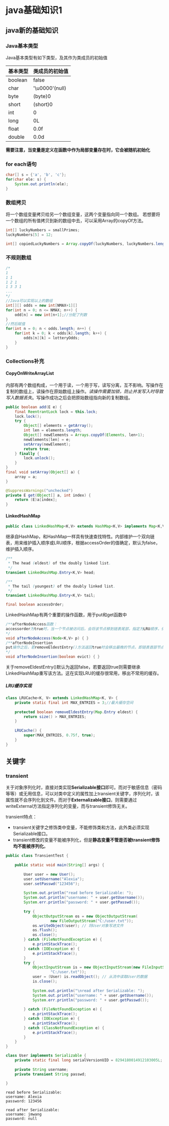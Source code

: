# java基础知识1

## java新的基础知识
### Java基本类型

Java基本类型有如下类型，及其作为类成员的初始值

| 基本类型 | 类成员的初始值 |
| -------- | -------------- |
| boolean  | false          |
| char     | '\u0000'(null) |
| byte     | (byte)0        |
| short    | (short)0       |
| int      | 0              |
| long     | 0L             |
| float    | 0.0f           |
| double   | 0.0d           |

**需要注意，当变量是定义在函数中作为局部变量存在时，它会被随机初始化**

### for each语句

```java
char[] s = {'a', 'b', 'c'};
for(char ele: s) {
    System.out.println(ele);
}
```

### 数组拷贝
将一个数组变量拷贝给另一个数组变量，这两个变量指向同一个数组。
若想要将一个数组的所有值拷贝到新的数组中去，可以采用Array的copyOf方法。
```java
int[] luckyNumbers = smallPrimes;
luckyNumbers[5] = 12;

int[] copiedLuckyNumbers = Array.copyOf(luckyNumbers, luckyNumbers.length);
```

### 不规则数组
```java
/*
1
1 1
1 2 1
1 3 3 1
...
*/
//Java可以实现以上的数组
int[][] odds = new int[NMAX+1][]
for(int n = 0; n <= NMAX; n++) {
    odd[n] = new int[n+1];//分配了列数
}
//然后赋值
for(int n = 0; n < odds.length; n++) {
    for(int k = 0; k < odds[k].length; k++) {
        odds[n][k] = lotteryOdds;
    }
}
```

### Collections补充

#### CopyOnWriteArrayList

内部有两个数组构成，一个用于读，一个用于写，读写分离，互不影响。写操作在复制的数组上，读操作在原始数组上操作。*读操作需要加锁，防止并发写入时导致写入数据丢失*。写操作成功之后会把原始数组指向新的复制数组。

```java
public boolean add(E e) {
    final ReentrantLock lock = this.lock;
    lock.lock();
    try	{
        Object[] elements = getArray();
        int len = elements.length;
        Object[] newElements = Arrays.copyOf(Elements, len+1);
        newElements[len] = e;
        setArray(newElement);
        return true;
    } finally {
        lock.unlock();
    }
}
final void setArray(Object[] a) {
    array = a;
}
```

```java
@SuppressWarnings("unchecked")
private E get(Object[] a, int index) {
    return (E)a[index];
}
```



#### LinkedHashMap

```java
public class LinkedHashMap<K,V> extends HashMap<K,V> implements Map<K,V>
```

继承自HashMap，和HashMap一样具有快速查找特性。内部维护一个双向链表，用来维护插入顺序或LRU顺序，根据accessOrder的值确定，默认为false，维护插入顺序。

```java
/**
 * The head (eldest) of the doubly linked list.
 */
transient LinkedHashMap.Entry<K,V> head;

/**
 * The tail (youngest) of the doubly linked list.
 */
transient LinkedHashMap.Entry<K,V> tail;

final boolean accessOrder;
```

LinkedHashMap有两个重要的操作函数，用于put和get函数中

```java
/**afterNodeAccess函数：
accessorder为true时，当一个节点被访问后，会将该节点移到链表尾部，指定为LRU顺序，保证链表尾部为最近访问的节点。
*/
void afterNodeAccess(Node<K,V> p) { }
/**afterNodeInsertion
put操作之后，若removeEldestEntry()方法返回true时会移出最晚的节点，即链表首部节点。
*/
void afterNodeInsertion(boolean evict) { }
```

关于removeEldestEntry()默认为返回false，若要返回true则需要继承LinkedHashMap重写该方法。这在实现LRU的缓存很常用，移出不常用的缓存。

##### LRU缓存实现

```java
class LRUCache<K, V> extends LinkedHashMap<K, V> {
    private static final int MAX_ENTRIES = 3;//最大缓存空间
    
    protected boolean removeEldestEntry(Map.Entry eldest) {
        return size() > MAX_ENTRIES;
    }
    
    LRUCache() {
        super(MAX_ENTRIES, 0.75f, true);
    }
}
```



## 关键字

### transient

关于对象序列化时，直接对类实现**Serializable接口**即可。而对于敏感信息（密码等等）或无用信息，可以对类中定义的属性加上transient关键字，序列化时，该属性就不会序列化到文件。而对于**Externalizable接口**，则需要通过writeExternal方法指定序列化的变量，而与transient修饰无关。

transient特点：

- transient关键字之修饰类中变量，不能修饰类和方法，此外类必须实现Serializable接口。
- transient修改的变量不能被序列化，但是**静态变量不管是否被transient修饰均不能被序列化**。

```java
public class TransientTest {
    
    public static void main(String[] args) {
        
        User user = new User();
        user.setUsername("Alexia");
        user.setPasswd("123456");
        
        System.out.println("read before Serializable: ");
        System.out.println("username: " + user.getUsername());
        System.err.println("password: " + user.getPasswd());
        
        try {
            ObjectOutputStream os = new ObjectOutputStream(
                    new FileOutputStream("C:/user.txt"));
            os.writeObject(user); // 将User对象写进文件
            os.flush();
            os.close();
        } catch (FileNotFoundException e) {
            e.printStackTrace();
        } catch (IOException e) {
            e.printStackTrace();
        }
        try {
            ObjectInputStream is = new ObjectInputStream(new FileInputStream(
                    "C:/user.txt"));
            user = (User) is.readObject(); // 从流中读取User的数据
            is.close();
            
            System.out.println("\nread after Serializable: ");
            System.out.println("username: " + user.getUsername());
            System.err.println("password: " + user.getPasswd());
            
        } catch (FileNotFoundException e) {
            e.printStackTrace();
        } catch (IOException e) {
            e.printStackTrace();
        } catch (ClassNotFoundException e) {
            e.printStackTrace();
        }
    }
}

class User implements Serializable {
    private static final long serialVersionUID = 8294180014912103005L;  
    
    private String username;
    private transient String passwd;
    
}
```

```
read before Serializable: 
username: Alexia
password: 123456

read after Serializable: 
username: jmwang
password: null
```

